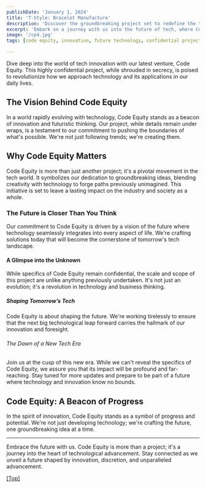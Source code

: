 ```yaml
---
publishDate: 'January 1, 2024'
title: 'T-Style: Bracelet Manufacture'
description: 'Discover the groundbreaking project set to redefine the technological landscape.'
excerpt: 'Embark on a journey with us into the future of tech, where Code Equity is reshaping how we think about technology and innovation.'
image: '/cp4.jpg' 
tags: [code equity, innovation, future technology, confidential project]

---
```


Dive deep into the world of tech innovation with our latest venture, Code Equity. This highly confidential project, while shrouded in secrecy, is poised to revolutionize how we approach technology and its applications in our daily lives.

## The Vision Behind Code Equity

In a world rapidly evolving with technology, Code Equity stands as a beacon of innovation and futuristic thinking. Our project, while details remain under wraps, is a testament to our commitment to pushing the boundaries of what's possible. We're not just following trends; we're creating them.

## Why Code Equity Matters

Code Equity is more than just another project; it's a pivotal movement in the tech world. It symbolizes our dedication to groundbreaking ideas, blending creativity with technology to forge paths previously unimagined. This initiative is set to leave a lasting impact on the industry and society as a whole.

### The Future is Closer Than You Think

Our commitment to Code Equity is driven by a vision of the future where technology seamlessly integrates into every aspect of life. We're crafting solutions today that will become the cornerstone of tomorrow's tech landscape.

#### A Glimpse into the Unknown

While specifics of Code Equity remain confidential, the scale and scope of this project are unlike anything previously undertaken. It's not just an evolution; it's a revolution in technology and business thinking.

##### Shaping Tomorrow’s Tech

Code Equity is about shaping the future. We're working tirelessly to ensure that the next big technological leap forward carries the hallmark of our innovation and foresight.

###### The Dawn of a New Tech Era

Join us at the cusp of this new era. While we can't reveal the specifics of Code Equity, we assure you that its impact will be profound and far-reaching. Stay tuned for more updates and prepare to be part of a future where technology and innovation know no bounds.

## Code Equity: A Beacon of Progress

In the spirit of innovation, Code Equity stands as a symbol of progress and potential. We're not just developing technology; we're crafting the future, one groundbreaking idea at a time.

---

Embrace the future with us. Code Equity is more than a project; it's a journey into the heart of technological advancement. Stay connected as we unveil a future shaped by innovation, discretion, and unparalleled advancement.

[[Top]](#top)
